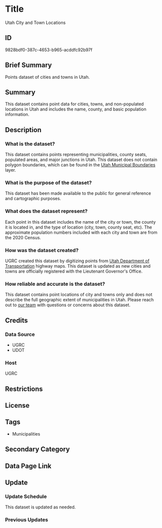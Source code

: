 # Title

Utah City and Town Locations

## ID

9828bdf0-387c-4653-b965-acddfc92b97f

## Brief Summary

Points dataset of cities and towns in Utah.

## Summary

This dataset contains point data for cities, towns, and non-populated locations in Utah and includes the name, county, and basic population information.

## Description

### What is the dataset?

This dataset contains points representing municipalities, county seats, populated areas, and major junctions in Utah. This dataset does not contain polygon boundaries, which can be found in the [Utah Municipal Boundaries](https://gis.utah.gov/products/sgid/boundaries/municipal/) layer.

### What is the purpose of the dataset?

This dataset has been made available to the public for general reference and cartographic purposes.

### What does the dataset represent?

Each point in this dataset includes the name of the city or town, the county it is located in, and the type of location (city, town, county seat, etc). The approximate population numbers included with each city and town are from the 2020 Census.

### How was the dataset created?

UGRC created this dataset by digitizing points from [Utah Department of Transportation](https://www.udot.utah.gov/connect/) highway maps. This dataset is updated as new cities and towns are officially registered with the Lieutenant Governor's Office.

### How reliable and accurate is the dataset?

This dataset contains point locations of city and towns only and does not describe the full geographic extent of municipalities in Utah. Please reach out to [our team](https://gis.utah.gov/contact/) with questions or concerns about this dataset.

## Credits

### Data Source

- UGRC
- UDOT

### Host

UGRC

## Restrictions

## License

## Tags

- Municipalities

## Secondary Category

## Data Page Link

## Update

### Update Schedule

This dataset is updated as needed.

### Previous Updates
